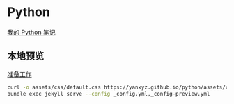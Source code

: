 # Python

[我的 Python 笔记](https://yanxyz.github.io/python/)

## 本地预览

[准备工作](https://yanxyz.github.io/github-pages-theme-primer/preview/)

```sh
curl -o assets/css/default.css https://yanxyz.github.io/python/assets/css/style.css
bundle exec jekyll serve --config _config.yml,_config-preview.yml
```
